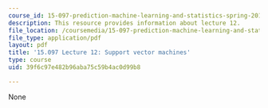 ```yaml
---
course_id: 15-097-prediction-machine-learning-and-statistics-spring-2012
description: This resource provides information about lecture 12.
file_location: /coursemedia/15-097-prediction-machine-learning-and-statistics-spring-2012/39f6c97e482b96aba75c59b4ac0d99b8_MIT15_097S12_lec12.pdf
file_type: application/pdf
layout: pdf
title: '15.097 Lecture 12: Support vector machines'
type: course
uid: 39f6c97e482b96aba75c59b4ac0d99b8

---
```

None